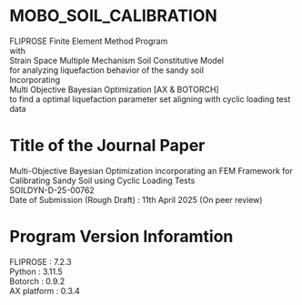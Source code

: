 # MOBO_SOIL_CALIBRATION
FLIPROSE Finite Element Method Program <br>with<br> Strain Space Multiple Mechanism Soil Constitutive Model <br>for analyzing liquefaction behavior of the sandy soil<br>Incorporating<br>Multi Objective Bayesian Optimization [AX & BOTORCH]<br>to find a optimal liquefaction parameter set aligning with cyclic loading test data

# Title of the Journal Paper
Multi-Objective Bayesian Optimization incorporating an FEM Framework for Calibrating Sandy Soil using Cyclic Loading Tests<br>SOILDYN-D-25-00762<br>Date of Submission (Rough Draft) : 11th April 2025 (On peer review)

# Program Version Inforamtion
FLIPROSE : 7.2.3<br>
Python : 3.11.5<br>
Botorch : 0.9.2<br>
AX platform : 0.3.4<br>
